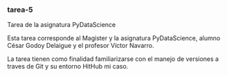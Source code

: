 ### tarea-5
Tarea de la asignatura PyDataScience

Esta tarea corresponde al Magister y la asignatura PyDataScience, alumno César Godoy Delaigue y el profesor Víctor Navarro.

La tarea tienen como finalidad familiarizarse con el manejo de versiones a traves de Git y su entorno HitHub mi caso.
